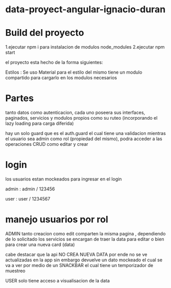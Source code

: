 # data-proyect-angular-ignacio-duran


# Build del proyecto

1.ejecutar npm i para instalacion de modulos node_modules
2.ejecutar npm start



el proyecto esta hecho de la forma siguientes: 

Estilos : Se uso Material para el estilo del mismo 
tiene un modulo compartido para cargarlo en los modulos necesarios

# Partes 

tanto datos como autenticacion, cada uno poseera sus interfaces, paginados, servicios y modulos propios como su ruteo (incorporando el lazy loading para carga diferida)

hay un solo guard que es el auth.guard el cual tiene una validacion mientras el usuario sea admin como rol (propiedad del mismo), podra acceder a las operaciones CRUD como editar y crear

# login
los usuarios estan mockeados para ingresar en el login

admin : admin / 123456

user : user / 1234567

# manejo usuarios por rol

ADMIN
tanto creacion como edit comparten la misma pagina , dependiendo de lo solicitado los servicios se encargan de traer la data para editar o bien para crear una nueva card (data)

cabe destacar que la api NO CREA NUEVA DATA por ende no se ve actualizadas en la app sin embargo devuelve un dato mockeado el cual se va a ver por medio de un SNACKBAR el cual tiene un temporizador de muestreo 

USER
solo tiene acceso a visualisacion de la data



